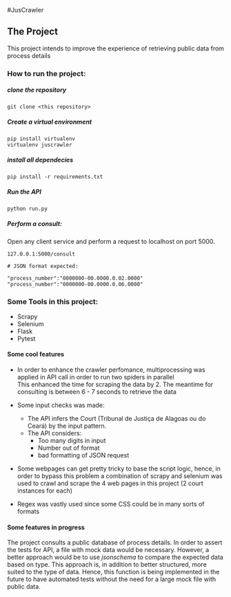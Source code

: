#JusCrawler

## The Project

This project intends to improve the experience of retrieving public data from process details



### How to run the project:

##### clone the repository
``` 
git clone <this repository>
```
##### Create a virtual environment

```
pip install virtualenv
virtualenv juscrawler
```

##### install all dependecies

```
pip install -r requirements.txt
```

##### Run the API

``` 
python run.py
```
##### Perform a consult:

Open any client service and perform a request to localhost on port 5000.

```
127.0.0.1:5000/consult

# JSON format expected:

"process_number":"0000000-00.0000.0.02.0000"
"process_number":"0000000-00.0000.0.06.0000"
```
### Some Tools in this project:
- Scrapy
- Selenium
- Flask
- Pytest

#### Some cool features
- In order to enhance the crawler perfomance, multiprocessing was applied in API call in order to run two spiders in parallel    
This enhanced the time for scraping the data by 2. The meantime for consulting is between 6 - 7 seconds to retrieve the data

- Some input checks was made: 
    - The API infers the Court (Tribunal de Justiça de Alagoas ou do Ceará) by the input pattern.
    - The API considers:
        - Too many digits in input
        - Number out of format
        - bad formatting of JSON request 
- Some webpages can get pretty tricky to base the script logic, hence, in order to bypass this problem a combination of scrapy and selenium was used to crawl and scrape the 4 web pages in this project (2 court instances for each)

- Regex was vastly used since some CSS could be in many sorts of formats

#### Some features in progress

The project consults a public database of process details. In order to assert the tests for API, a file with mock data would be necessary.
However, a better approach would be to use *jsonschema* to compare the expected data based on type. This approach is, in addition to better structured,
more suited to the type of data. Hence, this function is being implemented in the future to have automated tests without the need for a large mock file with public data.